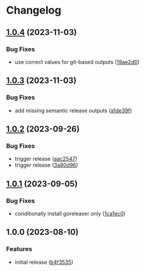 # Changelog

## [1.0.4](https://github.com/cihelper/action-semanticrelease-goreleaser/compare/v1.0.3...v1.0.4) (2023-11-03)


### Bug Fixes

* use correct values for git-based outputs ([19ae2d0](https://github.com/cihelper/action-semanticrelease-goreleaser/commit/19ae2d0afbd77a6a6107081d1144cd7b349ee0e9))

## [1.0.3](https://github.com/cihelper/action-semanticrelease-goreleaser/compare/v1.0.2...v1.0.3) (2023-11-03)


### Bug Fixes

* add missing semantic release outputs ([a1de39f](https://github.com/cihelper/action-semanticrelease-goreleaser/commit/a1de39fc2c8076cc67be023e9ec4da91e9f824df))

## [1.0.2](https://github.com/cihelper/action-semanticrelease-goreleaser/compare/v1.0.1...v1.0.2) (2023-09-26)


### Bug Fixes

* trigger release ([aac2547](https://github.com/cihelper/action-semanticrelease-goreleaser/commit/aac25470d2000e12ad60c128287e9657ad427a04))
* trigger release ([3a80d96](https://github.com/cihelper/action-semanticrelease-goreleaser/commit/3a80d96ac28ca59eacf8f7f48bbde8c8238d509b))

## [1.0.1](https://github.com/cihelper/action-semanticrelease-goreleaser/compare/v1.0.0...v1.0.1) (2023-09-05)


### Bug Fixes

* conditionally install goreleaser only ([1ca1ec0](https://github.com/cihelper/action-semanticrelease-goreleaser/commit/1ca1ec00c3b2ce5ec54a99661e5a7dc3c56c64ff))

## 1.0.0 (2023-08-10)


### Features

* initial release ([b4f3535](https://github.com/cihelper/action-semanticrelease-goreleaser/commit/b4f3535e5c812ad1191e365931a4b4e901510aa9))

